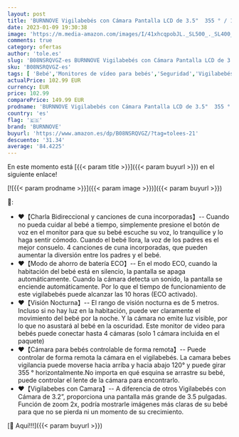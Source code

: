 ```yaml
---
layout: post
title: 'BURNNOVE Vigilabebés con Cámara Pantalla LCD de 3.5"  355 ° / 120 ° Giratorio  Camara Vigilancia Bebe con Visión Nocturna  Zoom 2X  Camara Bebe con Comunicación Bidireccional y Sensor de Temperatura'
date: 2023-01-09 19:30:38
image: 'https://m.media-amazon.com/images/I/41xhcqpobJL._SL500_._SL400_.jpg'
comments: true
category: ofertas
author: 'tole.es'
slug: 'B08NSRQVGZ-es BURNNOVE Vigilabebés con Cámara Pantalla LCD de 3.5" 355 °...'
sku: 'B08NSRQVGZ-es'
tags: [ 'Bebé','Monitores de vídeo para bebés','Seguridad','Vigilabebés','bebe','burnnove','vigilabebés','🇪🇸', ]
actualPrice: 102.99 EUR
currency: EUR
price: 102.99
comparePrice: 149.99 EUR
prodname: 'BURNNOVE Vigilabebés con Cámara Pantalla LCD de 3.5"  355 ° / 120 ° Giratorio  Camara Vigilancia Bebe con Visión Nocturna  Zoom 2X  Camara Bebe con Comunicación Bidireccional y Sensor de Temperatura'
country: 'es'
flag: '🇪🇸'
brand: 'BURNNOVE'
buyurl: 'https://www.amazon.es/dp/B08NSRQVGZ/?tag=tolees-21'
descuento: '31.34'
average: '84.4225'
---
```


En este momento está [{{< param title >}}]({{< param buyurl >}}) en el siguiente enlace!

[![{{< param prodname >}}]({{< param image >}})]({{< param buyurl >}})

🔎:

- ❤️【Charla Bidireccional y canciones de cuna incorporadas】-- Cuando no pueda cuidar al bebé a tiempo, simplemente presione el botón de voz en el monitor para que su bebé escuche su voz, lo tranquilice y lo haga sentir cómodo. Cuando el bebé llora, la voz de los padres es el mejor consuelo. 4 canciones de cuna incorporadas, que pueden aumentar la diversión entre los padres y el bebé.
- ❤️【Modo de ahorro de batería ECO】-- En el modo ECO, cuando la habitación del bebé está en silencio, la pantalla se apaga automáticamente. Cuando la cámara detecta un sonido, la pantalla se enciende automáticamente. Por lo que el tiempo de funcionamiento de este vigilabebés puede alcanzar las 10 horas (ECO activado).
- ❤️【Visión Nocturna】-- El rango de visión nocturna es de 5 metros. Incluso si no hay luz en la habitación, puede ver claramente el movimiento del bebé por la noche. Y la cámara no emite luz visible, por lo que no asustará al bebé en la oscuridad. Este monitor de video para bebés puede conectar hasta 4 cámaras (solo 1 cámara incluida en el paquete)
- ❤️【Cámara para bebés controlable de forma remota】-- Puede controlar de forma remota la cámara en el vigilabebés. La camara bebes vigilancia puede moverse hacia arriba y hacia abajo 120° y puede girar 355 ° horizontalmente.No importa en qué esquina se arrastre su bebé, puede controlar el lente de la cámara para encontrarlo.
- ❤️【Vigilabebes con Camara】-- A diferencia de otros Vigilabebés con Cámara de 3.2”, proporciona una pantalla más grande de 3.5 pulgadas. Función de zoom 2x, podría mostrarle imágenes más claras de su bebé para que no se pierda ni un momento de su crecimiento.

[🛒 Aquí!!!]({{< param buyurl >}})
